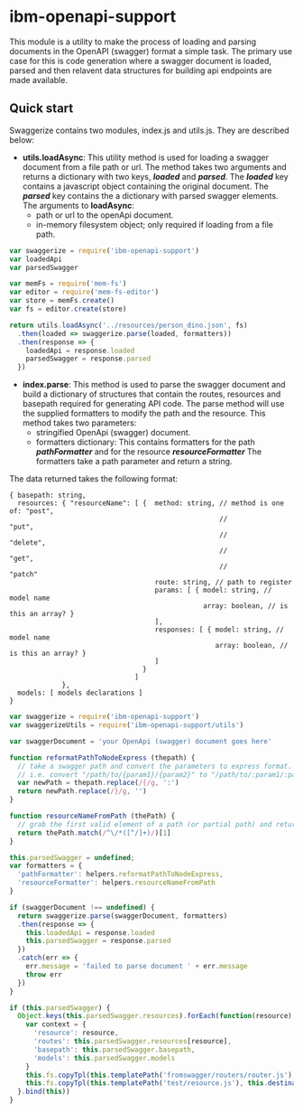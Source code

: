 # ibm-openapi-support

This module is a utility to make the process of loading and parsing documents in the OpenAPI (swagger) format a simple task. The primary use case for this is code generation where a swagger document is loaded, parsed and then relavent data structures for building api endpoints are made available.

## Quick start

Swaggerize contains two modules, index.js and utils.js. They are described below: 

* __utils.loadAsync__: This utility method is used for loading a swagger document from a file path or url. The method takes two arguments and returns a dictionary with two keys, _**loaded**_ and _**parsed**_. The _**loaded**_ key contains a javascript object containing the original document. The _**parsed**_ key contains the a dictionary with parsed swagger elements. The arguments to __loadAsync__:
	- path or url to the openApi document.
	- in-memory filesystem object; only required if loading from a file path.

```javascript
var swaggerize = require('ibm-openapi-support')
var loadedApi
var parsedSwagger

var memFs = require('mem-fs')
var editor = require('mem-fs-editor')
var store = memFs.create()
var fs = editor.create(store)

return utils.loadAsync('../resources/person_dino.json', fs)
  .then(loaded => swaggerize.parse(loaded, formatters))
  .then(response => {
    loadedApi = response.loaded
    parsedSwagger = response.parsed
  })
```

* __index.parse__: This method is used to parse the swagger document and build a dictionary of structures that contain the routes, resources and basepath required for generating API code. The parse method will use the supplied formatters to modify the path and the resource. This method takes two parameters:
	- stringified OpenApi (swagger) document.
	- formatters dictionary: This contains formatters for the path _**pathFormatter**_ and for the resource _**resourceFormatter**_ The formatters take a path parameter and return a string.

The data returned takes the following format:
```
{ basepath: string,
  resources: { "resourceName": [ {  method: string, // method is one of: "post",
                                                    //                   "put",
                                                    //                   "delete",
                                                    //                   "get",
                                                    //                   "patch"
                                    route: string, // path to register
                                    params: [ { model: string, // model name
                                                array: boolean, // is this an array? }
                                    ],
                                    responses: [ { model: string, // model name
                                                   array: boolean, // is this an array? }
                                    ]
                                 }
                               ]
             },
  models: [ models declarations ]
}
```


```javascript
var swaggerize = require('ibm-openapi-support')
var swaggerizeUtils = require('ibm-openapi-support/utils')

var swaggerDocument = 'your OpenApi (swagger) document goes here' 

function reformatPathToNodeExpress (thepath) {
  // take a swagger path and convert the parameters to express format.
  // i.e. convert "/path/to/{param1}/{param2}" to "/path/to/:param1/:param2"
  var newPath = thepath.replace(/{/g, ':')
  return newPath.replace(/}/g, '')
}

function resourceNameFromPath (thePath) {
  // grab the first valid element of a path (or partial path) and return it.
  return thePath.match(/^\/*([^/]+)/)[1]
}

this.parsedSwagger = undefined;
var formatters = {
  'pathFormatter': helpers.reformatPathToNodeExpress,
  'resourceFormatter': helpers.resourceNameFromPath
}

if (swaggerDocument !== undefined) {
  return swaggerize.parse(swaggerDocument, formatters)
  .then(response => {
    this.loadedApi = response.loaded
    this.parsedSwagger = response.parsed
  })
  .catch(err => {
    err.message = 'failed to parse document ' + err.message
    throw err
  })
}

if (this.parsedSwagger) {
  Object.keys(this.parsedSwagger.resources).forEach(function(resource) {
    var context = {
      'resource': resource,
      'routes': this.parsedSwagger.resources[resource],
      'basepath': this.parsedSwagger.basepath,
      'models': this.parsedSwagger.models
    }
    this.fs.copyTpl(this.templatePath('fromswagger/routers/router.js'), this.destinationPath(`server/routers/${resource}.js`), context)
    this.fs.copyTpl(this.templatePath('test/resource.js'), this.destinationPath(`test/${resource}.js`), context)
  }.bind(this))
}
```
